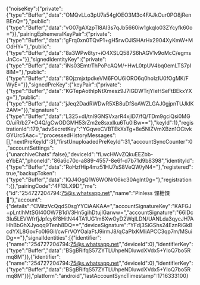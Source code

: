 {"noiseKey":{"private":{"type":"Buffer","data":"OMQvLLo3pU7a54glOEO3M3c4FAJkOur0PO8jRenBEnQ="},"public":{"type":"Buffer","data":"vO07gAXzpTl8AI3s7qJb5660iw1gkqlo03ZYcyfk60o="}},"pairingEphemeralKeyPair":{"private":{"type":"Buffer","data":"gFrq0xn0TQvP1+gH5rwOJiSHArHx2904XyKmW+MOdHY="},"public":{"type":"Buffer","data":"8a3WPw8tyr+iO4XSLQ587S6hAGV1v9oMcC/egmsJnCc="}},"signedIdentityKey":{"private":{"type":"Buffer","data":"iNs03EmtrThPoPcAQM/+HwL0tpUV4bq0emLTS7pI8lM="},"public":{"type":"Buffer","data":"8OjzmjxtpdkeVM6FOU6iORO6q0hoIzIU0fOgMK/FWyE="}},"signedPreKey":{"keyPair":{"private":{"type":"Buffer","data":"KGTepAothlpNtXmesz9J7lGDWTrjYIeHSeFtBEkxYXg="},"public":{"type":"Buffer","data":"jJeq2DadRWDwR5XB8uDfSoAWZLGAJ0gjpnTUJklK2AM="}},"signature":{"type":"Buffer","data":"L325+dI/tnl9GNSVxarR4xjlD7/fQ/TDm9gciQsi0MGO/uiR/b27+O4Q/gCwODGMH53rZm2e8sxxIku6Tu0lBw=="},"keyId":1},"registrationId":179,"advSecretKey":"YGqweCVBTEkXsTg+8e5NlZVmXBzn1OCtvkGYUrc5Aac=","processedHistoryMessages":[],"nextPreKeyId":31,"firstUnuploadedPreKeyId":31,"accountSyncCounter":0,"accountSettings":{"unarchiveChats":false},"deviceId":"fLwcHWvZQkuEEZbb-eYbEA","phoneId":"86a6c70c-a889-4557-8e6f-d7b71d9b8398","identityId":{"type":"Buffer","data":"RoHzfHip4mz51HU7sS8VeQW/yN4="},"registered":true,"backupToken":{"type":"Buffer","data":"IQJ4OgQ1W6WONr06kc30Aglnt0g="},"registration":{},"pairingCode":"4F13LX9D","me":{"id":"254727204794:75@s.whatsapp.net","name":"Pinless 馃枻馃"},"account":{"details":"CMitzVcQqdS0sgYYCiAAKAA=","accountSignatureKey":"KAFGJ+pLntlhMtSGl40OW7B1dV3Hn5gihDtujlGarww=","accountSignature":"66IDc3Iu5LEVWfrfjJpfcy6f8HitN44TA1UG1m6XwOyD2WqlLDN/UANLda3qycJH7AHhBbGhXJyoqq9Tenh8DQ==","deviceSignature":"YFdj3SiGShs24EznRiGkBcdYXL8GovFo0I6Gil/cwFrVOYOalaFtJ9irmJ8/qCaPIxKMliAPCC3qp7m/MSuiDg=="},"signalIdentities":[{"identifier":{"name":"254727204794:75@s.whatsapp.net","deviceId":0},"identifierKey":{"type":"Buffer","data":"BSgBRifqS57ZYTLUhpeNDluwdXVdx5+YIoQ7bo5Rmq8M"}},{"identifier":{"name":"254727204794:75@s.whatsapp.net","deviceId":0},"identifierKey":{"type":"Buffer","data":"BSgBRifqS57ZYTLUhpeNDluwdXVdx5+YIoQ7bo5Rmq8M"}}],"platform":"android","lastAccountSyncTimestamp":1716333100}
